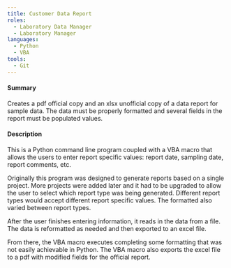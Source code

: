 ```yaml
---
title: Customer Data Report
roles:
  - Laboratory Data Manager
  - Laboratory Manager
languages:
  - Python
  - VBA
tools:
  - Git
---
```


#### Summary
Creates a pdf official copy and an xlsx unofficial copy 
of a data report for sample data. The data must be properly 
formatted and several fields in the report must be populated
values.

#### Description
This is a Python command line program coupled with a VBA macro that allows the users to enter report specific 
values: report date, sampling date, report comments, etc.

Originally this program was designed to generate reports based on a single project. 
More projects were added later and it had to be upgraded to allow the user
to select which report type was being generated. Different report types would accept different 
report specific values. The formatted also varied between report types.

After the user finishes entering information, it reads in the data from a file. 
The data is reformatted as needed and then exported to an excel file.

From there, the VBA macro executes completing some formatting that was not easily achievable in Python.
The VBA macro also exports the excel file to a pdf with modified fields for the official report.